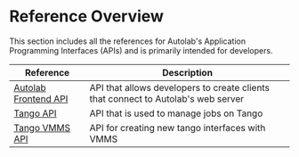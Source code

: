 # Reference Overview

This section includes all the references for Autolab's Application Programming Interfaces (APIs) and is primarily intended for developers.

| Reference                      | Description                          |
| -----------                    | ------------------------------------ |
| [Autolab Frontend API](/api-overview)           | API that allows developers to create clients that connect to Autolab's web server  |
| [Tango API](/tango-rest)       | API that is used to manage jobs on Tango  |
| [Tango VMMS API](/tango-vmms) | API for creating new tango interfaces with VMMS |
